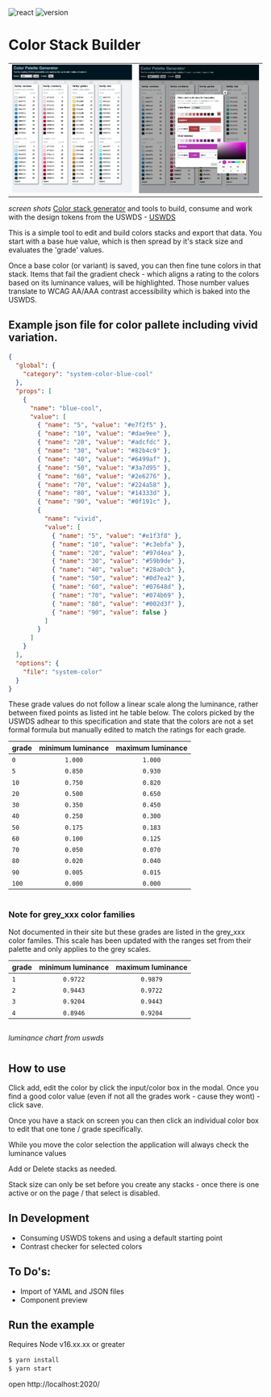 ![react](https://img.shields.io/badge/react-16.13.1-green.svg?style=flat-square)
![version](https://img.shields.io/badge/version-0.00.4-51b1c5.svg?style=flat-square)

# Color Stack Builder

<table><tr>
<td><img src='./splash.png' width=400></td>
<td><img src='./splash2.png' width=400></td>
</tr></table>

_screen shots_
[Color stack generator](http://color-stacks.surge.sh/) and tools to build, consume and work with the design tokens from the USWDS - [USWDS](https://designsystem.digital.gov/design-tokens/color/overview/)

This is a simple tool to edit and build colors stacks and export that data. You start with a base hue value, which is then spread by it's stack size and evaluates the 'grade' values.

Once a base color (or variant) is saved, you can then fine tune colors in that stack. Items that fail the gradient check - which aligns a rating to the colors based on its luminance values, will be highlighted. Those number values translate to WCAG AA/AAA contrast accessibility which is baked into the USWDS.

## Example json file for color pallete including vivid variation.

```json
{
  "global": {
    "category": "system-color-blue-cool"
  },
  "props": [
    {
      "name": "blue-cool",
      "value": [
        { "name": "5", "value": "#e7f2f5" },
        { "name": "10", "value": "#dae9ee" },
        { "name": "20", "value": "#adcfdc" },
        { "name": "30", "value": "#82b4c9" },
        { "name": "40", "value": "#6499af" },
        { "name": "50", "value": "#3a7d95" },
        { "name": "60", "value": "#2e6276" },
        { "name": "70", "value": "#224a58" },
        { "name": "80", "value": "#14333d" },
        { "name": "90", "value": "#0f191c" },
        {
          "name": "vivid",
          "value": [
            { "name": "5", "value": "#e1f3f8" },
            { "name": "10", "value": "#c3ebfa" },
            { "name": "20", "value": "#97d4ea" },
            { "name": "30", "value": "#59b9de" },
            { "name": "40", "value": "#28a0cb" },
            { "name": "50", "value": "#0d7ea2" },
            { "name": "60", "value": "#07648d" },
            { "name": "70", "value": "#074b69" },
            { "name": "80", "value": "#002d3f" },
            { "name": "90", "value": false }
          ]
        }
      ]
    }
  ],
  "options": {
    "file": "system-color"
  }
}
```

These grade values do not follow a linear scale along the luminance, rather between fixed points as listed int he table below. The colors picked by the USWDS adhear to this specification and state that the colors are not a set formal formula but manually edited to match the ratings for each grade.

| grade | minimum luminance | maximum luminance |
| ----- | :---------------: | :---------------: |
| `0`   |      `1.000`      |      `1.000`      |
| `5`   |      `0.850`      |      `0.930`      |
| `10`  |      `0.750`      |      `0.820`      |
| `20`  |      `0.500`      |      `0.650`      |
| `30`  |      `0.350`      |      `0.450`      |
| `40`  |      `0.250`      |      `0.300`      |
| `50`  |      `0.175`      |      `0.183`      |
| `60`  |      `0.100`      |      `0.125`      |
| `70`  |      `0.050`      |      `0.070`      |
| `80`  |      `0.020`      |      `0.040`      |
| `90`  |      `0.005`      |      `0.015`      |
| `100` |      `0.000`      |      `0.000`      |

#

### Note for grey_xxx color families

Not documented in their site but these grades are listed in the grey_xxx color familes. This scale has been updated with the ranges set from their palette and only applies to the grey scales.

| grade | minimum luminance | maximum luminance |
| ----- | :---------------: | :---------------: |
| `1`   |     `0.9722`      |     `0.9879`      |
| `2`   |     `0.9443`      |     `0.9722`      |
| `3`   |     `0.9204`      |     `0.9443`      |
| `4`   |     `0.8946`      |     `0.9204`      |

##

_luminance chart from uswds_

#

## How to use

Click add, edit the color by click the input/color box in the modal. Once you find a good color value (even if not all the grades work - cause they wont) - click save.

Once you have a stack on screen you can then click an individual color box to edit that one tone / grade specifically.

While you move the color selection the application will always check the luminance values

Add or Delete stacks as needed.

Stack size can only be set before you create any stacks - once there is one active or on the page / that select is disabled.

## In Development

- Consuming USWDS tokens and using a default starting point
- Contrast checker for selected colors

## To Do's:

- Import of YAML and JSON files
- Component preview

## Run the example

Requires Node v16.xx.xx or greater

```bash
$ yarn install
$ yarn start
```

open http://localhost:2020/
